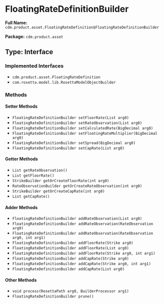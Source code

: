 # FloatingRateDefinitionBuilder

**Full Name:** `cdm.product.asset.FloatingRateDefinition$FloatingRateDefinitionBuilder`

**Package:** `cdm.product.asset`

## Type: Interface

### Implemented Interfaces

- `cdm.product.asset.FloatingRateDefinition`
- `com.rosetta.model.lib.RosettaModelObjectBuilder`

### Methods

#### Setter Methods

- `FloatingRateDefinitionBuilder setFloorRate(List arg0)`
- `FloatingRateDefinitionBuilder setRateObservation(List arg0)`
- `FloatingRateDefinitionBuilder setCalculatedRate(BigDecimal arg0)`
- `FloatingRateDefinitionBuilder setFloatingRateMultiplier(BigDecimal arg0)`
- `FloatingRateDefinitionBuilder setSpread(BigDecimal arg0)`
- `FloatingRateDefinitionBuilder setCapRate(List arg0)`

#### Getter Methods

- `List getRateObservation()`
- `List getFloorRate()`
- `StrikeBuilder getOrCreateFloorRate(int arg0)`
- `RateObservationBuilder getOrCreateRateObservation(int arg0)`
- `StrikeBuilder getOrCreateCapRate(int arg0)`
- `List getCapRate()`

#### Adder Methods

- `FloatingRateDefinitionBuilder addRateObservation(List arg0)`
- `FloatingRateDefinitionBuilder addRateObservation(RateObservation arg0)`
- `FloatingRateDefinitionBuilder addRateObservation(RateObservation arg0, int arg1)`
- `FloatingRateDefinitionBuilder addFloorRate(Strike arg0)`
- `FloatingRateDefinitionBuilder addFloorRate(List arg0)`
- `FloatingRateDefinitionBuilder addFloorRate(Strike arg0, int arg1)`
- `FloatingRateDefinitionBuilder addCapRate(Strike arg0)`
- `FloatingRateDefinitionBuilder addCapRate(Strike arg0, int arg1)`
- `FloatingRateDefinitionBuilder addCapRate(List arg0)`

#### Other Methods

- `void process(RosettaPath arg0, BuilderProcessor arg1)`
- `FloatingRateDefinitionBuilder prune()`

